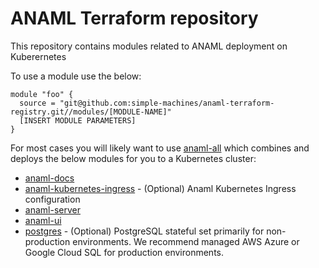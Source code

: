 # ANAML Terraform repository

This repository contains modules related to ANAML deployment on Kuberernetes

To use a module use the below:

```
module "foo" {
  source = "git@github.com:simple-machines/anaml-terraform-registry.git//modules/[MODULE-NAME]"
  [INSERT MODULE PARAMETERS]
}
```

For most cases you will likely want to use [anaml-all](./anaml-all) which combines and deploys the below modules for you to a Kubernetes cluster:
  - [anaml-docs](./anaml-docs)
  - [anaml-kubernetes-ingress](./anaml-kubernetes-ingress) - (Optional) Anaml Kubernetes Ingress configuration
  - [anaml-server](./anaml-server)
  - [anaml-ui](./anaml-ui)
  - [postgres](./postgres) - (Optional) PostgreSQL stateful set primarily for non-production environments. We recommend managed AWS Azure or Google Cloud SQL for production environments.
  
  
